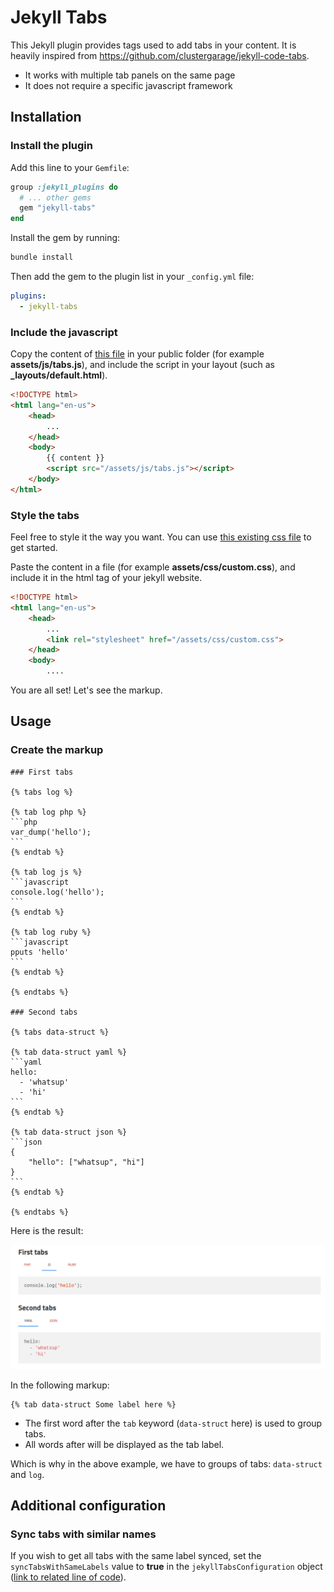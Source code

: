 Jekyll Tabs
===========

This Jekyll plugin provides tags used to add tabs in your content. It is heavily inspired from https://github.com/clustergarage/jekyll-code-tabs.
  * It works with multiple tab panels on the same page
  * It does not require a specific javascript framework

Installation
------------

### Install the plugin

Add this line to your `Gemfile`:

```ruby
group :jekyll_plugins do
  # ... other gems
  gem "jekyll-tabs"
end
```

Install the gem by running:

```bash
bundle install
```

Then add the gem to the plugin list in your `_config.yml` file:

```yaml
plugins:
  - jekyll-tabs
```

### Include the javascript

Copy the content of [this file](https://raw.githubusercontent.com/Ovski4/jekyll-tabs/master/docs/tabs.js) in your public folder (for example **assets/js/tabs.js**), and include the script in your layout (such as **_layouts/default.html**).

```html
<!DOCTYPE html>
<html lang="en-us">
    <head>
        ...
    </head>
    <body>
        {{ content }}
        <script src="/assets/js/tabs.js"></script>
    </body>
</html>
```

### Style the tabs

Feel free to style it the way you want. You can use [this existing css file](https://raw.githubusercontent.com/Ovski4/jekyll-tabs/master/docs/tabs.css) to get started.

Paste the content in a file (for example **assets/css/custom.css**), and include it in the html <head> tag of your jekyll website.

```html
<!DOCTYPE html>
<html lang="en-us">
    <head>
        ...
        <link rel="stylesheet" href="/assets/css/custom.css">
    </head>
    <body>
        ....
```

You are all set! Let's see the markup.

Usage
-----

### Create the markup

````
### First tabs

{% tabs log %}

{% tab log php %}
```php
var_dump('hello');
```
{% endtab %}

{% tab log js %}
```javascript
console.log('hello');
```
{% endtab %}

{% tab log ruby %}
```javascript
pputs 'hello'
```
{% endtab %}

{% endtabs %}

### Second tabs

{% tabs data-struct %}

{% tab data-struct yaml %}
```yaml
hello:
  - 'whatsup'
  - 'hi'
```
{% endtab %}

{% tab data-struct json %}
```json
{
    "hello": ["whatsup", "hi"]
}
```
{% endtab %}

{% endtabs %}

````

Here is the result:

![Example to demo how tabs will render](docs/tabs-example.png)

In the following markup:

```
{% tab data-struct Some label here %}
```

* The first word after the `tab` keyword (`data-struct` here) is used to group tabs.
* All words after will be displayed as the tab label.

Which is why in the above example, we have to groups of tabs: `data-struct` and `log`.

Additional configuration
------------------------

### Sync tabs with similar names

If you wish to get all tabs with the same label synced, set the `syncTabsWithSameLabels` value to **true** in the `jekyllTabsConfiguration` object ([link to related line of code](https://github.com/Ovski4/jekyll-tabs/blob/master/docs/tabs.js#L5)).
